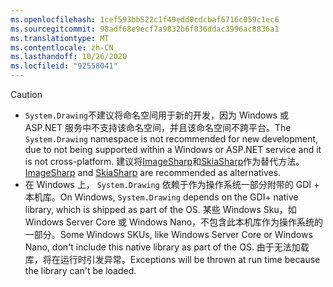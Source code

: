 ```yaml
---
ms.openlocfilehash: 1cef593bb522c1f49edd0cdcbaf6716c059c1ec6
ms.sourcegitcommit: 98adf68e9ecf7a9832b6f036ddac3996ac8836a1
ms.translationtype: MT
ms.contentlocale: zh-CN
ms.lasthandoff: 10/26/2020
ms.locfileid: "92558041"
---
```

> [!CAUTION]
> - <span data-ttu-id="96f22-101">`System.Drawing`不建议将命名空间用于新的开发，因为 Windows 或 ASP.NET 服务中不支持该命名空间，并且该命名空间不跨平台。</span><span class="sxs-lookup"><span data-stu-id="96f22-101">The `System.Drawing` namespace is not recommended for new development, due to not being supported within a Windows or ASP.NET service and it is not cross-platform.</span></span> <span data-ttu-id="96f22-102">建议将[ImageSharp](https://github.com/SixLabors/ImageSharp)和[SkiaSharp](https://github.com/mono/SkiaSharp)作为替代方法。</span><span class="sxs-lookup"><span data-stu-id="96f22-102">[ImageSharp](https://github.com/SixLabors/ImageSharp) and [SkiaSharp](https://github.com/mono/SkiaSharp) are recommended as alternatives.</span></span>
> - <span data-ttu-id="96f22-103">在 Windows 上， `System.Drawing` 依赖于作为操作系统一部分附带的 GDI + 本机库。</span><span class="sxs-lookup"><span data-stu-id="96f22-103">On Windows, `System.Drawing` depends on the GDI+ native library, which is shipped as part of the OS.</span></span> <span data-ttu-id="96f22-104">某些 Windows Sku，如 Windows Server Core 或 Windows Nano，不包含此本机库作为操作系统的一部分。</span><span class="sxs-lookup"><span data-stu-id="96f22-104">Some Windows SKUs, like Windows Server Core or Windows Nano, don't include this native library as part of the OS.</span></span> <span data-ttu-id="96f22-105">由于无法加载库，将在运行时引发异常。</span><span class="sxs-lookup"><span data-stu-id="96f22-105">Exceptions will be thrown at run time because the library can't be loaded.</span></span>